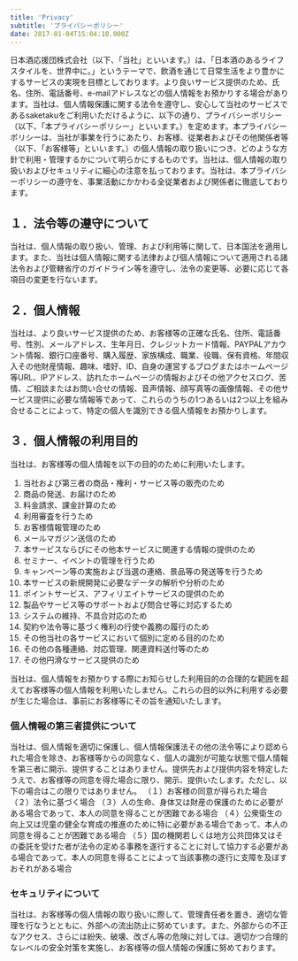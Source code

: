 ```yaml
---
title: 'Privacy'
subtitle: 'プライバシーポリシー'
date: 2017-01-04T15:04:10.000Z
---
```


<style>
  .content-body h2 {
    font-weight: bold;
  }
  .content-body h3 {
    font-weight: bold;
  }
  .content-body ol {
    list-style-type: decimal;
    margin-left: 1.5rem;
    margin-bottom: 1.5rem;
  }
</style>

日本酒応援団株式会社（以下、「当社」といいます。）は、「日本酒のあるライフスタイルを、世界中に。」というテーマで、飲酒を通じて日常生活をより豊かにするサービスの実現を目標としております。より良いサービス提供のため、氏名、住所、電話番号、e-mailアドレスなどの個人情報をお預かりする場合があります。当社は、個人情報保護に関する法令を遵守し、安心して当社のサービスであるsaketakuをご利用いただけるように、以下の通り、プライバシーポリシー（以下、「本プライバシーポリシー」といいます。）を定めます。本プライバシーポリシーは、当社が事業を行うにあたり、お客様、従業者およびその他関係者等（以下、「お客様等」といいます。）の個人情報の取り扱いにつき、どのような方針で利用・管理するかについて明らかにするものです。当社は、個人情報の取り扱いおよびセキュリティに細心の注意を払っております。当社は、本プライバシーポリシーの遵守を、事業活動にかかわる全従業者および関係者に徹底しております。

## １．法令等の遵守について
当社は、個人情報の取り扱い、管理、および利用等に関して、日本国法を適用します。また、当社は個人情報に関する法律および個人情報について適用される諸法令および管轄省庁のガイドライン等を遵守し、法令の変更等、必要に応じて各項目の変更を行ないます。

## ２．個人情報
当社は、より良いサービス提供のため、お客様等の正確な氏名、住所、電話番号、性別、メールアドレス、生年月日、クレジットカード情報、PAYPALアカウント情報、銀行口座番号、購入履歴、家族構成、職業、役職、保有資格、年間収入その他財産情報、趣味、嗜好、ID、自身の運営するブログまたはホームページ等URL、IPアドレス、訪れたホームページの情報およびその他アクセスログ、苦情、ご相談またはお問い合せの情報、音声情報、顔写真等の画像情報、その他サービス提供に必要な情報等であって、これらのうちの1つあるいは2つ以上を組み合せることによって、特定の個人を識別できる個人情報をお預かりします。

## ３．個人情報の利用目的
当社は、お客様等の個人情報を以下の目的のために利用いたします。

1. 当社および第三者の商品・権利・サービス等の販売のため
2. 商品の発送、お届けのため
3. 料金請求、課金計算のため
4. 利用審査を行うため
5. お客様情報管理のため
6. メールマガジン送信のため
7. 本サービスならびにその他本サービスに関連する情報の提供のため
8. セミナー、イベントの管理を行うため
9. キャンペーン等の実施および当選の連絡、景品等の発送等を行うため
10. 本サービスの新規開発に必要なデータの解析や分析のため
11. ポイントサービス、アフィリエイトサービスの提供のため
12. 製品やサービス等のサポートおよび問合せ等に対応するため
13. システムの維持、不具合対応のため
14. 契約や法令等に基づく権利の行使や義務の履行のため
15. その他当社の各サービスにおいて個別に定める目的のため
16. その他の各種連絡、対応管理、関連資料送付等のため
17. その他円滑なサービス提供のため

当社は、個人情報をお預かりする際にお知らせした利用目的の合理的な範囲を超えてお客様等の個人情報を利用いたしません。これらの目的以外に利用する必要が生じた場合は、事前にお客様等にその旨を通知いたします。

### 個人情報の第三者提供について
当社は、個人情報を適切に保護し、個人情報保護法その他の法令等により認められた場合を除き、お客様等からの同意なく、個人の識別が可能な状態で個人情報を第三者に開示、提供することはありません。提供先および提供内容を特定したうえで、お客様等の同意を得た場合に限り、開示、提供いたします。ただし、以下の場合はこの限りではありません。
（１）お客様の同意が得られた場合
（２）法令に基づく場合
（３）人の生命、身体又は財産の保護のために必要がある場合であって、本人の同意を得ることが困難である場合
（４）公衆衛生の向上又は児童の健全な育成の推進のために特に必要がある場合であって、本人の同意を得ることが困難である場合
（５）国の機関若しくは地方公共団体又はその委託を受けた者が法令の定める事務を遂行することに対して協力する必要がある場合であって、本人の同意を得ることによって当該事務の遂行に支障を及ぼすおそれがある場合

### セキュリティについて
当社は、お客様等の個人情報の取り扱いに際して、管理責任者を置き、適切な管理を行なうとともに、外部への流出防止に努めています。また、外部からの不正なアクセス、さらには紛失、破壊、改ざん等の危険に対しては、適切かつ合理的なレベルの安全対策を実施し、お客様等の個人情報の保護に努めております。